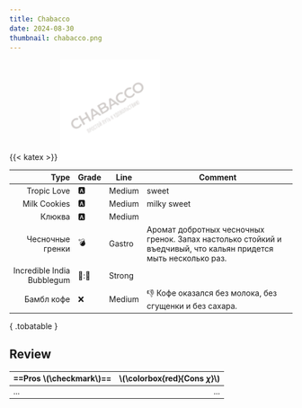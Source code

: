 ```yaml
---
title: Chabacco
date: 2024-08-30
thumbnail: chabacco.png
---
```

{{< katex >}}
![tobacco chabacco](chabacco.png)

|                       Type | Grade | Line   | Comment                                                                                                         |
| -------------------------: | ----- | ------ | --------------------------------------------------------------------------------------------------------------- |
|                Tropic Love | 🅰️     | Medium | sweet                                                                                                           |
|               Milk Cookies | 🅰️     | Medium | milky sweet                                                                                                     |
|                     Клюква | 🅰️     | Medium |                                                                                                                 |
|           Чесночные гренки | 💣     | Gastro | Аромат добротных чесночных гренок. Запах настолько стойкий и въедчивый, что кальян придется мыть несколько раз. |
| Incredible India Bubblegum | 🥶:💢   | Strong |                                                                                                                 |
|                 Бамбл кофе | ❌     | Medium | 👎 Кофе оказался без молока, без сгущенки и без сахара.                                                          |
{ .tobatable }

## Review

| ==Pros \\(\checkmark\\)== | \\(\colorbox{red}{Cons $\chi$}\\) |
| :------------------------ | --------------------------------: |
| ...                       |                               ... |
